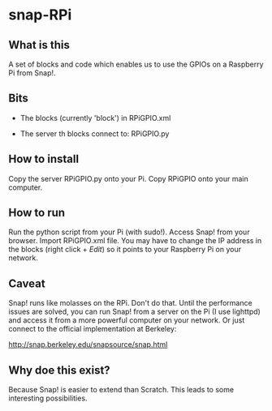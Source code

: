 snap-RPi
========

## What is this

A set of blocks and code which enables us to use the GPIOs on a Raspberry Pi from Snap!.

## Bits

- The blocks (currently 'block') in RPiGPIO.xml

- The server th blocks connect to: RPiGPIO.py 

## How to install

Copy the server RPiGPIO.py onto your Pi. Copy RPiGPIO onto your main computer.

## How to run

Run the python script from your Pi (with sudo!). Access Snap! from your browser. Import RPiGPIO.xml file. You may have to change the IP address in the blocks (right click + _Edit_) so it points to your Raspberry Pi on your network.

## Caveat

Snap! runs like molasses on the RPi. Don't do that. Until the performance issues are solved, you can run Snap! from a server on the Pi (I use lighttpd) and access it from a more powerful computer on your network. Or just connect to the official implementation at Berkeley:

http://snap.berkeley.edu/snapsource/snap.html

## Why doe this exist?

Because Snap! is easier to extend than Scratch. This leads to some interesting possibilities.
